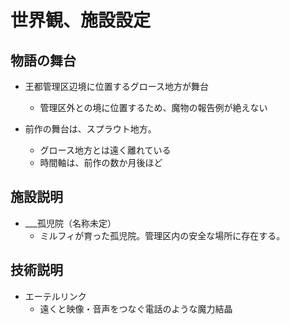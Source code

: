 # 世界観、施設設定

## 物語の舞台

- 王都管理区辺境に位置するグロース地方が舞台
  - 管理区外との境に位置するため、魔物の報告例が絶えない

- 前作の舞台は、スプラウト地方。
  - グロース地方とは遠く離れている
  - 時間軸は、前作の数か月後ほど

## 施設説明

- ___孤児院（名称未定）
  - ミルフィが育った孤児院。管理区内の安全な場所に存在する。


## 技術説明

- エーテルリンク
  - 遠くと映像・音声をつなぐ電話のような魔力結晶

